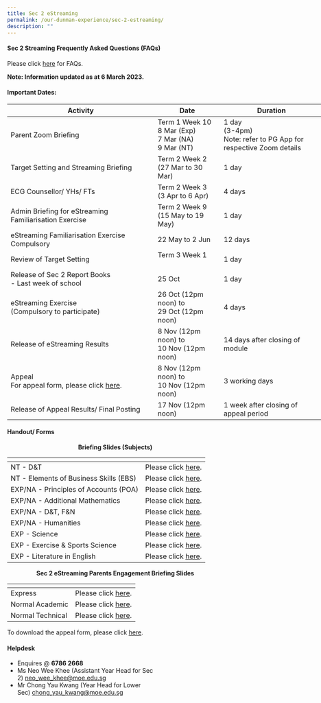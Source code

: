```yaml
---
title: Sec 2 eStreaming
permalink: /our-dunman-experience/sec-2-estreaming/
description: ""
---
```

#### Sec 2 Streaming Frequently Asked Questions (FAQs)

Please click <a href="/files/Our%20Student%20Life/2021_Streaming%20FAQ_final.pdf" target="_blank">here</a> for FAQs.  

**Note: Information updated as at 6 March 2023.**

#### Important Dates:

<table style="undefined;table-layout: fixed; width: 736px">
<colgroup>
<col style="width: 343px">
<col style="width: 154px">
<col style="width: 239px">
</colgroup>
<thead>
  <tr>
    <th>Activity</th>
    <th>Date</th>
    <th>Duration</th>
  </tr>
</thead>
<tbody>
  <tr>
    <td>Parent Zoom Briefing<br></td>
    <td>Term 1 Week 10<br>8 Mar (Exp)<br>7 Mar (NA)<br>9 Mar (NT)<br></td>
    <td>1 day<br>(3-4pm)<br>Note: refer to PG App for respective Zoom details</td>
  </tr>
  <tr>
    <td>Target Setting and Streaming Briefing</td>
    <td>Term 2 Week 2<br>(27 Mar to 30 Mar)</td>
    <td>1 day<br></td>
  </tr>
  <tr>
    <td>ECG Counsellor/ YHs/ FTs</td>
    <td>Term 2 Week 3<br>(3 Apr to 6 Apr)</td>
    <td> 4 days</td>
  </tr>
  <tr>
    <td>Admin Briefing for eStreaming Familiarisation Exercise</td>
    <td>Term 2 Week 9<br>(15 May to 19 May)</td>
    <td>1 day</td>
  </tr>
  <tr>
    <td>eStreaming Familiarisation Exercise<br>Compulsory</td>
    <td>22 May to 2 Jun    <br></td>
    <td>12 days<br></td>
  </tr>
  <tr>
    <td>Review of Target Setting</td>
    <td>Term 3 Week 1<br><br></td>
    <td>1 day</td>
  </tr>
  <tr>
    <td>Release of Sec 2 Report Books<br>- Last week of school</td>
    <td>25 Oct<br></td>
    <td>1 day</td>
  </tr>
  <tr>
    <td>eStreaming Exercise<br>(Compulsory to participate)</td>
    <td>26 Oct (12pm noon) to<br>29 Oct (12pm noon)<br></td>
    <td>4 days<br></td>
  </tr>
  <tr>
    <td>Release of eStreaming Results</td>
    <td>8 Nov (12pm noon) to<br> 10 Nov (12pm noon)</td>
    <td>14 days after closing of module<br></td>
  </tr>
  <tr>
    <td>Appeal<br>For appeal form, please click <a href="/files/Sec%202%20eStreaming/2022_eStreaming_Letter_of_Appeal.pdf" target="_blank">here</a>.</td>
    <td>8 Nov (12pm noon) to<br>10 Nov (12pm noon)<br></td>
    <td>3 working days<br></td>
  </tr>
  <tr>
    <td>Release of Appeal Results/ Final Posting</td>
    <td>17 Nov (12pm noon)    <br></td>
    <td>1 week after closing of appeal period</td>
  </tr>
</tbody>
</table>

#### Handout/ Forms

<p style="text-align: center;"><b>Briefing Slides (Subjects)</b></p>

<table>
<thead>
  <tr>
    <th></th>
    <th></th>
  </tr>
</thead>
<tbody>
  <tr>
    <td>NT - D&amp;T</td>
    <td>Please click <a href="/files/Our%20Student%20Life/DT%202021%20NT%20Streaming.pdf" target="_blank">here</a>.</td>
  </tr>
  <tr>
    <td>NT - Elements of Business Skills (EBS)</td>
    <td>Please click <a href="/files/Our%20Student%20Life/EBS%20NT%202021.pdf" target="_blank">here</a>.</td>
  </tr>
  <tr>
    <td>EXP/NA - Principles of Accounts (POA)</td>
    <td>Please click <a href="/files/Our%20Student%20Life/POA%202021.pdf" target="_blank">here</a>.</td>
  </tr>
  <tr>
    <td>EXP/NA - Additional Mathematics</td>
    <td>Please click <a href="/files/Our%20Student%20Life/Additional%20Math%202021.pdf" target="_blank">here</a>.</td>
  </tr>
  <tr>
    <td>EXP/NA - D&amp;T, F&amp;N</td>
    <td>Please click <a href="/files/Our%20Student%20Life/DT%20and%20FN%202021%20Streaming.pdf" target="_blank">here</a>.</td>
  </tr>
  <tr>
    <td>EXP/NA - Humanities</td>
    <td>Please click <a href="/files/Our%20Student%20Life/Humanities%202022%20Sec%202%20streaming%20slides.pdf" target="_blank">here</a>.</td>
  </tr>
  <tr>
    <td>EXP - Science</td>
    <td>Please click <a href="/files/Our%20Student%20Life/2022%20Science%20Slides%20-%20Streaming.pdf" target="_blank">here</a>.</td>
  </tr>
  <tr>
    <td>EXP - Exercise &amp; Sports Science</td>
    <td> Please click <a href="/files/Our%20Student%20Life/Exercise%20%20Sports%20Science%20ESS%20Info%201-converted.pdf" target="_blank">here</a>.</td>
  </tr>
  <tr>
    <td>EXP - Literature in English</td>
    <td> Please click <a href="/files/Our%20Student%20Life/English%20Literature%20sec%202%20streaming%20slides.pdf" target="_blank">here</a>.</td>
  </tr>
</tbody>
</table>

<p style="text-align: center;"><b>Sec 2 eStreaming Parents Engagement Briefing Slides</b></p>

<table>
<thead>
  <tr>
    <th></th>
    <th></th>
  </tr>
</thead>
<tbody>
  <tr>
    <td>Express</td>
    <td>Please click <a href="/files/Our%20Student%20Life/Parent%20Engagement%20Briefing%20for%20Sec%202%20Express_2022_9%20March%202022.pdf" target="_blank">here</a>.</td>
  </tr>
  <tr>
    <td>Normal Academic</td>
    <td>Please click <a href="/files/Our%20Student%20Life/Parent%20Engagement%20Briefing%20Sec%202NA%202022_8%20March_2022.pdf" target="_blank">here</a>.</td>
  </tr>
  <tr>
    <td>Normal Technical</td>
    <td>Please click <a href="/files/Our%20Student%20Life/Parent%20Engagment%20for%20Sec%202NT_10%20March%202022.pdf" target="_blank">here</a>.</td>
  </tr>
</tbody>
</table>

To download the appeal form, please click <a href="/files/Sec%202%20eStreaming/2022_eStreaming_Letter_of_Appeal.pdf" target="_blank">here</a>.

#### Helpdesk
* Enquires @ **6786 2668**
* Ms Neo Wee Khee (Assistant Year Head for Sec 2) [neo\_wee\_khee@moe.edu.sg](mailto:neo_wee_khee@moe.edu.sg)
* Mr Chong Yau Kwang (Year Head for Lower Sec) [chong\_yau\_kwang@moe.edu.sg](mailto:chong_yau_kwang@moe.edu.sg)